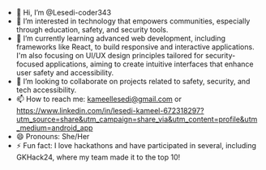 - 👋 Hi, I’m @Lesedi-coder343
- 👀 I’m interested in technology that empowers communities, especially through education, safety, and security tools.
- 🌱 I’m currently learning advanced web development, including frameworks like React, to build responsive and interactive applications. I'm also focusing on UI/UX design principles tailored for security-focused applications, aiming to create intuitive interfaces that enhance user safety and accessibility.
- 💞️ I’m looking to collaborate on projects related to safety, security, and tech accessibility.
- 📫 How to reach me: kameellesedi@gmail.com or https://www.linkedin.com/in/lesedi-kameel-672318297?utm_source=share&utm_campaign=share_via&utm_content=profile&utm_medium=android_app 
- 😄 Pronouns: She/Her
- ⚡ Fun fact: I love hackathons and have participated in several, including GKHack24, where my team made it to the top 10!

<!---
Lesedi-coder343/Lesedi-coder343 is a ✨ special ✨ repository because its `README.md` (this file) appears on your GitHub profile.
You can click the Preview link to take a look at your changes.
--->
